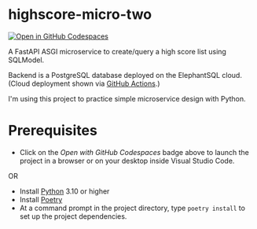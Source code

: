 # highscore-micro-two

[![Open in GitHub Codespaces](https://github.com/codespaces/badge.svg)](https://codespaces.new/bcorfman/highscore-micro-two)

A FastAPI ASGI microservice to create/query a high score list using SQLModel.

Backend is a PostgreSQL database deployed on the ElephantSQL cloud. (Cloud deployment shown via [GitHub Actions](https://github.com/bcorfman/highscore-micro-two/blob/main/.github/workflows/test-deploy.yml).)

I'm using this project to practice simple microservice design with Python.

# Prerequisites

* Click on the *Open with GitHub Codespaces* badge above to launch the project in a browser or on your desktop inside Visual Studio Code.

OR

* Install [Python](https://www.python.org) 3.10 or higher
* Install [Poetry](https://python-poetry.org/)
* At a command prompt in the project directory, type `poetry install` to set up the project dependencies.

